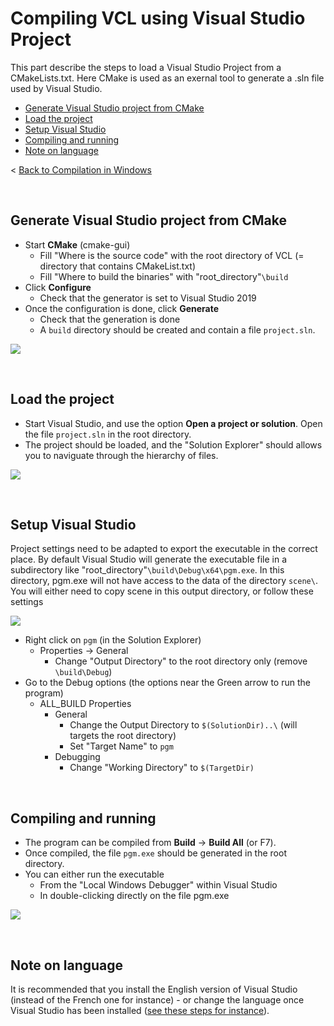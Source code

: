 # Compiling VCL using Visual Studio Project

This part describe the steps to load a Visual Studio Project from a CMakeLists.txt. Here CMake is used as an exernal tool to generate a .sln file used by Visual Studio.

* [Generate Visual Studio project from CMake](#Generate)
* [Load the project](#Load)
* [Setup Visual Studio](#Setup)
* [Compiling and running](#Run)
* [Note on language](#Language)


< [Back to Compilation in Windows](visual_studio.md)

<br>

<a name="Generate"></a>

## Generate Visual Studio project from CMake

* Start **CMake** (cmake-gui)
  * Fill "Where is the source code" with the root directory of VCL (= directory that contains CMakeList.txt)
  * Fill "Where to build the binaries" with "root_directory"`\build`
* Click **Configure**
  * Check that the generator is set to Visual Studio 2019
* Once the configuration is done, click **Generate**
  * Check that the generation is done
  * A `build` directory should be created and contain a file `project.sln`.

![](assets/visual_studio/project/00_cmake.gif)

<br>

<a name="Load"></a>

## Load the project

* Start Visual Studio, and use the option **Open a project or solution**. Open the file `project.sln` in the root directory.
* The project should be loaded, and the "Solution Explorer" should allows you to naviguate through the hierarchy of files.

![](assets/visual_studio/project/01_load_visual.gif)

<br>

<a name="Setup"></a>

## Setup Visual Studio

Project settings need to be adapted to export the executable in the correct place. By default Visual Studio will generate the executable file in a subdirectory like "root_directory"`\build\Debug\x64\pgm.exe`.
In this directory, pgm.exe will not have access to the data of the directory `scene\`. You will either need to copy scene in this output directory, or follow these settings

![](assets/visual_studio/project/02_visual_setup.gif)

* Right click on `pgm` (in the Solution Explorer)
  * Properties -> General
    * Change "Output Directory" to the root directory only (remove `\build\Debug`)
* Go to the Debug options (the options near the Green arrow to run the program)
  * ALL_BUILD Properties
    * General 
      * Change the Output Directory to `$(SolutionDir)..\` (will targets the root directory)
      * Set "Target Name" to `pgm`
    * Debugging
      * Change "Working Directory" to `$(TargetDir)`

<br>

<a name="Run"></a>

## Compiling and running

* The program can be compiled from **Build** -> **Build All** (or F7).
* Once compiled, the file `pgm.exe` should be generated in the root directory.
* You can either run the executable 
  * From the "Local Windows Debugger" within Visual Studio
  * In double-clicking directly on the file pgm.exe

![](assets/visual_studio/project/03_run.gif)

<br>

<a name="Language"></a>

## Note on language

It is recommended that you install the English version of Visual Studio (instead of the French one for instance) - or change the language once Visual Studio has been installed ([see these steps for instance](https://agirlamonggeeks.com/2019/03/10/how-to-change-language-in-visual-studio-2019-after-installation/)).

